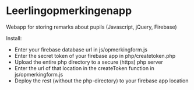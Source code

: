 # Leerlingopmerkingenapp
Webapp for storing remarks about pupils (Javascript, jQuery, Firebase)

Install:
- Enter your firebase database url in js/opmerkingform.js
- Enter the secret token of your firebase app in php/createtoken.php
- Upload the entire php directory to a secure (https) php server
- Enter the url of that location in the createToken function in js/opmerkingform.js
- Deploy the rest (without the php-directory) to your firebase app location

